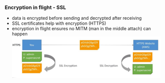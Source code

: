 ### Encryption in flight - SSL
* data is encrypted before sending and decrypted after receiving
* SSL certificates help with encryption (HTTPS)
* encryption in flight ensures no MITM (man in the middle attach) can happen
![](images/aim1.jpg)

    